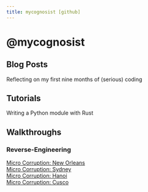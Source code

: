 ```yaml
---
title: mycognosist [github]
---
```


# @mycognosist

## Blog Posts
Reflecting on my first nine months of (serious) coding

## Tutorials
Writing a Python module with Rust

## Walkthroughs

### Reverse-Engineering

[Micro Corruption: New Orleans](https://mycognosist.github.io/micro-corruption-1.html)  
[Micro Corruption: Sydney](https://mycognosist.github.io/micro-corruption-2.html)  
[Micro Corruption: Hanoi](https://mycognosist.github.io/micro-corruption-3.html)  
[Micro Corruption: Cusco](https://mycognosist.github.io/micro-corruption-4.html)  
